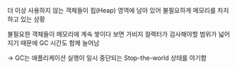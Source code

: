 더 이상 사용하지 않는 객체들이 힙(Heap) 영역에 남아 있어 불필요하게 메모리를 차지하고 있는 상황

불필요한 객체들이 메모리에 계속 쌓이다 보면 가비지 컬렉터가 검사해야할 범위가 넓어지기 때문에 GC 시간도 함께 늘어남

-> GC는 애플리케이션 실행이 일시 중단되는 Stop-the-world 상태를 야기함 

